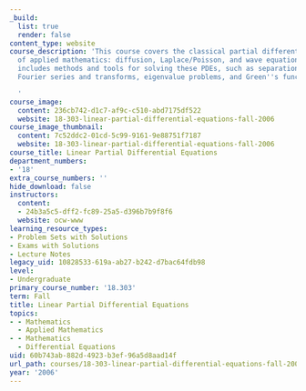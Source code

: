 ```yaml
---
_build:
  list: true
  render: false
content_type: website
course_description: 'This course covers the classical partial differential equations
  of applied mathematics: diffusion, Laplace/Poisson, and wave equations. It also
  includes methods and tools for solving these PDEs, such as separation of variables,
  Fourier series and transforms, eigenvalue problems, and Green''s functions.

  '
course_image:
  content: 236cb742-d1c7-af9c-c510-abd7175df522
  website: 18-303-linear-partial-differential-equations-fall-2006
course_image_thumbnail:
  content: 7c52ddc2-01cd-5c99-9161-9e88751f7187
  website: 18-303-linear-partial-differential-equations-fall-2006
course_title: Linear Partial Differential Equations
department_numbers:
- '18'
extra_course_numbers: ''
hide_download: false
instructors:
  content:
  - 24b3a5c5-dff2-fc89-25a5-d396b7b9f8f6
  website: ocw-www
learning_resource_types:
- Problem Sets with Solutions
- Exams with Solutions
- Lecture Notes
legacy_uid: 10828533-619a-ab27-b242-d7bac64fdb98
level:
- Undergraduate
primary_course_number: '18.303'
term: Fall
title: Linear Partial Differential Equations
topics:
- - Mathematics
  - Applied Mathematics
- - Mathematics
  - Differential Equations
uid: 60b743ab-882d-4923-b3ef-96a5d8aad14f
url_path: courses/18-303-linear-partial-differential-equations-fall-2006
year: '2006'
---
```

